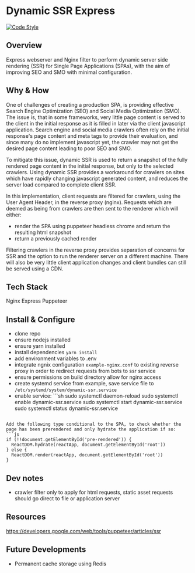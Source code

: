 # Dynamic SSR Express

[![Code Style](https://badgen.net/badge/code%20style/airbnb/ff5a5f)](https://github.com/airbnb/javascript)

## Overview

Express webserver and Nginx filter to perform dynamic server side rendering (SSR) for Single Page Applications (SPAs), with the aim of improving SEO and SMO with minimal configuration.  

## Why & How

One of challenges of creating a production SPA, is providing effective Search Engine Optimization (SEO) and Social Media Optimization (SMO). The issue is, that in some frameworks, very little page content is served to the client in the initial response as it is filled in later via the client javascript application. Search engine and social media crawlers often rely on the initial response's page content and meta tags to provide their evaluation, and since many do no implement javascript yet, the crawler may not get the desired page content leading to poor SEO and SMO.  

To mitigate this issue, dynamic SSR is used to return a snapshot of the fully rendered page content in the initial response, but only to the selected crawlers. Using dynamic SSR provides a workaround for crawlers on sites which have rapidly changing javascript generated content, and reduces the server load compared to complete client SSR.

In this implementation, client requests are filtered for crawlers, using the User Agent Header, in the reverse proxy (nginx). Requests which are deemed as being from crawlers are then sent to the renderer which will either: 
- render the SPA using puppeteer headless chrome and return the resulting html snapshot
- return a previously cached render

Filtering crawlers in the reverse proxy provides separation of concerns for SSR and the option to run the renderer server on a different machine. There will also be very little client application changes and client bundles can still be served using a CDN.

## Tech Stack

Nginx
Express
Puppeteer

## Install & Configure

- clone repo
- ensure nodejs installed
- ensure yarn installed
- install dependencies ```yarn install```
- add environment variables to .env
- integrate ngnix configuration ```example-nginx.conf``` to existing reverse proxy in order to redirect requests from bots to ssr service
- ensure permissions on build directory allow for nginx access
- create systemd service from example, save service file to ```/etc/systemd/system/dynamic-ssr.service```
- enable service: ```sh
  sudo systemctl daemon-reload
	sudo systemctl enable dynamic-ssr.service
	sudo systemctl start dynamic-ssr.service
	sudo systemctl status dynamic-ssr.service
```

Add the following type conditional to the SPA, to check whether the page has been prerendered and only hydrate the application if so:
```js
if (!!document.getElementById('pre-rendered')) {
  ReactDOM.hydrate(reactApp, document.getElementById('root'))
} else {
  ReactDOM.render(reactApp, document.getElementById('root'))
}
```


## Dev notes
- crawler filter only to apply for html requests, static asset requests should go direct to file or application server

## Resources

https://developers.google.com/web/tools/puppeteer/articles/ssr

## Future Developments

- Permanent cache storage using Redis
